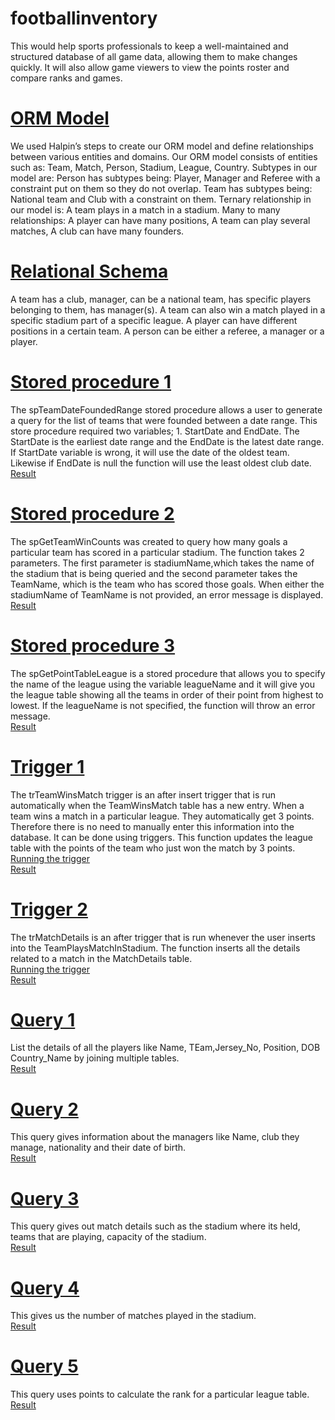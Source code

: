 # footballinventory
This would help sports professionals to keep a well-maintained and structured database of all game data, allowing them to make changes quickly. It will also allow game viewers to view the points roster and compare ranks and games. <br>
# [ORM Model](https://github.com/typicalrobot/footballinventory/blob/main/ORM%20diagram.jpg) <br>
We used Halpin’s steps to create our ORM model and define relationships between various entities and domains.
Our ORM model consists of entities such as: Team, Match, Person, Stadium, League, Country.
Subtypes in our model are:
Person has subtypes being: Player, Manager and Referee with a constraint put on them so they do not overlap.
Team has subtypes being: National team and Club with a constraint on them.
Ternary relationship in our model is:
A team plays in a match in a stadium.
Many to many relationships:
A player can have many positions, A team can play several matches, A club can have many founders. <br>
# [Relational Schema](https://github.com/typicalrobot/footballinventory/blob/main/relational%20schema.jpg) <br>
A team has a club, manager, can be a national team, has specific players belonging to them, has manager(s).
A team can also win a match played in a specific stadium part of a specific league.
A player can have different positions in a certain team.
A person can be either a referee, a manager or a player. <br>
# [Stored procedure 1](https://github.com/typicalrobot/footballinventory/blob/main/Stored%20Procedure%201.png) <br>
The spTeamDateFoundedRange stored procedure allows a user to generate a query for the list of teams that were founded between a date range. This store procedure required two variables; 1. StartDate and EndDate. The StartDate is the earliest date range and the  EndDate  is the latest date range. If StartDate variable is wrong, it will use the date of the oldest team. Likewise if EndDate is null the function will use the least oldest club date.
<br>
[Result](https://github.com/typicalrobot/footballinventory/blob/main/spresult1.png)<br>
# [Stored procedure 2](https://github.com/typicalrobot/footballinventory/blob/main/storedpro2.png) <br>
The spGetTeamWinCounts was created to query how many goals a particular team has scored in a particular stadium. The function takes 2 parameters. The first parameter is stadiumName,which takes the name of the stadium that is being queried and the second parameter takes the TeamName, which is the team who has scored those goals. When either the stadiumName of TeamName is not provided, an error message is displayed. <br>
[Result](https://github.com/typicalrobot/footballinventory/blob/main/spresult2.png) <br>
# [Stored procedure 3](https://github.com/typicalrobot/footballinventory/blob/main/storedpro3.png) <br>
The spGetPointTableLeague  is a stored procedure that allows you to specify the name of the league using the variable leagueName and it will give you the league table showing all the teams in order of their point from highest to lowest. If the leagueName is not specified, the function will throw an error message. <br>
[Result](https://github.com/typicalrobot/footballinventory/blob/main/spresult3.png) <br>
# [Trigger 1](https://github.com/typicalrobot/footballinventory/blob/main/trigger1.png) <br>
The trTeamWinsMatch trigger is an after insert trigger that is run automatically when the TeamWinsMatch table has a new entry. When a team wins a match in a particular league. They automatically get 3 points. Therefore there is no need to manually enter this information into the database. It can be done using triggers. This function updates the league table with the points of the team who just won the match by 3 points. <br>
[Running the trigger](https://github.com/typicalrobot/footballinventory/blob/main/trigrun1.png) <br>
[Result](https://github.com/typicalrobot/footballinventory/blob/main/trigres1.png) <br>
# [Trigger 2](https://github.com/typicalrobot/footballinventory/blob/main/trigger2.png) <br>
The trMatchDetails is an after trigger that is run whenever the user inserts into the TeamPlaysMatchInStadium.  The function inserts all the details related to a match in the MatchDetails table. <br>
[Running the trigger](https://github.com/typicalrobot/footballinventory/blob/main/trigrun2.png) <br>
[Result](https://github.com/typicalrobot/footballinventory/blob/main/trigres2.png) <br>
# [Query 1](https://github.com/typicalrobot/footballinventory/blob/main/q1.png) <br>
List the details of all the players like Name, TEam,Jersey_No, Position, DOB Country_Name by joining multiple tables. <br>
[Result](https://github.com/typicalrobot/footballinventory/blob/main/q1res.png) <br>
# [Query 2](https://github.com/typicalrobot/footballinventory/blob/main/q2.png) <br>
This query gives information about the managers like Name, club they manage, nationality and their date of birth. <br>
[Result](https://github.com/typicalrobot/footballinventory/blob/main/q2res.png)<br>
# [Query 3](https://github.com/typicalrobot/footballinventory/blob/main/q3.png) <br>
This query gives out match details such as the stadium where its held, teams that are playing, capacity of the stadium. <br>
[Result](https://github.com/typicalrobot/footballinventory/blob/main/q3res.png) <br>
# [Query 4](https://github.com/typicalrobot/footballinventory/blob/main/q4.png) <br>
This gives us the number of matches played in the stadium. <br>
[Result](https://github.com/typicalrobot/footballinventory/blob/main/q4res.png)
# [Query 5](https://github.com/typicalrobot/footballinventory/blob/main/q5.png) <br>
This query uses points to calculate the rank for a particular league table. <br>
[Result](https://github.com/typicalrobot/footballinventory/blob/main/q5res.png)
 



